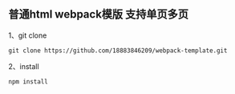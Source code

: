 ## 普通html webpack模版 支持单页多页
1、git clone
```
git clone https://github.com/18883846209/webpack-template.git
```
2、install
```
npm install
```




